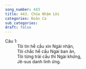 ```yaml
---
song_number: 443
title: 443. Chúa Nhậm Lời
categories: Đoản Ca
sub_categories: 
draft: false
---
```

<dl><dt>Câu 1:</dt><dd data-verse="1">Tôi tin hễ cầu xin Ngài nhận, <br/>Tôi chắc hễ cầu Ngài ban ân, <br/>Tôi từng trải cầu thì Ngài khứng, <br/>Jê-sus danh linh ứng. </dd></dl>